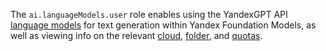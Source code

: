 The `ai.languageModels.user` role enables using the YandexGPT API [language models](../../../foundation-models/concepts/generation/index.md) for text generation within Yandex Foundation Models, as well as viewing info on the relevant [cloud](../../../resource-manager/concepts/resources-hierarchy.md#cloud), [folder](../../../resource-manager/concepts/resources-hierarchy.md#folder), and [quotas](../../../foundation-models/concepts/limits.md#yandexgpt-quotas).
